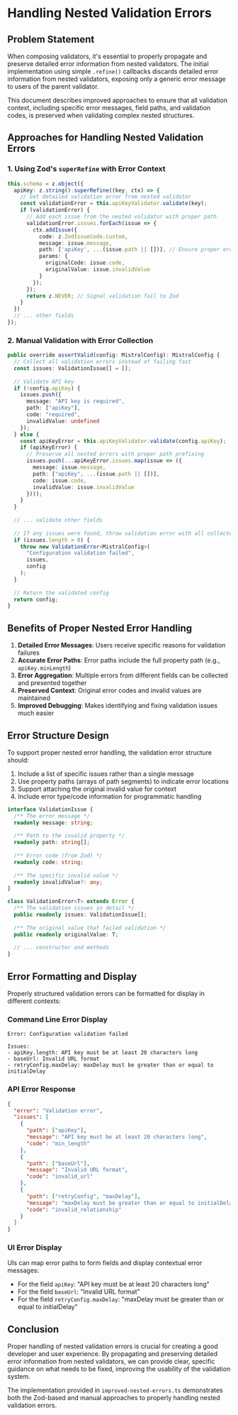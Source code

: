 # Handling Nested Validation Errors

## Problem Statement

When composing validators, it's essential to properly propagate and preserve detailed error information from nested validators. The initial implementation using simple `.refine()` callbacks discards detailed error information from nested validators, exposing only a generic error message to users of the parent validator.

This document describes improved approaches to ensure that all validation context, including specific error messages, field paths, and validation codes, is preserved when validating complex nested structures.

## Approaches for Handling Nested Validation Errors

### 1. Using Zod's `superRefine` with Error Context

```typescript
this.schema = z.object({
  apiKey: z.string().superRefine((key, ctx) => {
    // Get detailed validation error from nested validator
    const validationError = this.apiKeyValidator.validate(key);
    if (validationError) {
      // Add each issue from the nested validator with proper path
      validationError.issues.forEach(issue => {
        ctx.addIssue({
          code: z.ZodIssueCode.custom,
          message: issue.message,
          path: ['apiKey', ...(issue.path || [])], // Ensure proper error path nesting
          params: { 
            originalCode: issue.code,
            originalValue: issue.invalidValue
          }
        });
      });
      return z.NEVER; // Signal validation fail to Zod
    }
  })
  // ... other fields
});
```

### 2. Manual Validation with Error Collection

```typescript
public override assertValid(config: MistralConfig): MistralConfig {
  // Collect all validation errors instead of failing fast
  const issues: ValidationIssue[] = [];
  
  // Validate API key
  if (!config.apiKey) {
    issues.push({
      message: "API key is required",
      path: ["apiKey"],
      code: "required",
      invalidValue: undefined
    });
  } else {
    const apiKeyError = this.apiKeyValidator.validate(config.apiKey);
    if (apiKeyError) {
      // Preserve all nested errors with proper path prefixing
      issues.push(...apiKeyError.issues.map(issue => ({
        message: issue.message,
        path: ["apiKey", ...(issue.path || [])],
        code: issue.code,
        invalidValue: issue.invalidValue
      })));
    }
  }
  
  // ... validate other fields
  
  // If any issues were found, throw validation error with all collected issues
  if (issues.length > 0) {
    throw new ValidationError<MistralConfig>(
      "Configuration validation failed",
      issues,
      config
    );
  }
  
  // Return the validated config
  return config;
}
```

## Benefits of Proper Nested Error Handling

1. **Detailed Error Messages**: Users receive specific reasons for validation failures
2. **Accurate Error Paths**: Error paths include the full property path (e.g., `apiKey.minLength`)
3. **Error Aggregation**: Multiple errors from different fields can be collected and presented together
4. **Preserved Context**: Original error codes and invalid values are maintained
5. **Improved Debugging**: Makes identifying and fixing validation issues much easier

## Error Structure Design

To support proper nested error handling, the validation error structure should:

1. Include a list of specific issues rather than a single message
2. Use property paths (arrays of path segments) to indicate error locations
3. Support attaching the original invalid value for context
4. Include error type/code information for programmatic handling

```typescript
interface ValidationIssue {
  /** The error message */
  readonly message: string;
  
  /** Path to the invalid property */
  readonly path: string[];
  
  /** Error code (from Zod) */
  readonly code: string;
  
  /** The specific invalid value */
  readonly invalidValue?: any;
}

class ValidationError<T> extends Error {
  /** The validation issues in detail */
  public readonly issues: ValidationIssue[];
  
  /** The original value that failed validation */
  public readonly originalValue: T;
  
  // ... constructor and methods
}
```

## Error Formatting and Display

Properly structured validation errors can be formatted for display in different contexts:

### Command Line Error Display

```
Error: Configuration validation failed

Issues:
- apiKey.length: API key must be at least 20 characters long
- baseUrl: Invalid URL format
- retryConfig.maxDelay: maxDelay must be greater than or equal to initialDelay
```

### API Error Response

```json
{
  "error": "Validation error",
  "issues": [
    {
      "path": ["apiKey"],
      "message": "API key must be at least 20 characters long",
      "code": "min_length"
    },
    {
      "path": ["baseUrl"],
      "message": "Invalid URL format",
      "code": "invalid_url"
    },
    {
      "path": ["retryConfig", "maxDelay"],
      "message": "maxDelay must be greater than or equal to initialDelay",
      "code": "invalid_relationship"
    }
  ]
}
```

### UI Error Display

UIs can map error paths to form fields and display contextual error messages:

- For the field `apiKey`: "API key must be at least 20 characters long"
- For the field `baseUrl`: "Invalid URL format"
- For the field `retryConfig.maxDelay`: "maxDelay must be greater than or equal to initialDelay"

## Conclusion

Proper handling of nested validation errors is crucial for creating a good developer and user experience. By propagating and preserving detailed error information from nested validators, we can provide clear, specific guidance on what needs to be fixed, improving the usability of the validation system.

The implementation provided in `improved-nested-errors.ts` demonstrates both the Zod-based and manual approaches to properly handling nested validation errors.